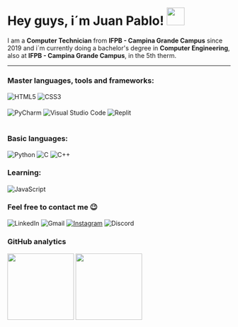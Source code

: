 <h1>Hey guys, i´m Juan Pablo! <img src="https://raw.githubusercontent.com/kaueMarques/kaueMarques/2fb7816ef328d8651d801d95a1cca164913e9a0c/hi.gif" width="40px"> </h1>

<p> I am a <strong>Computer Technician</strong> from <strong>IFPB - Campina Grande Campus</strong> since 2019 and i´m currently doing a bachelor's degree in <strong>Computer Engineering</strong>, also at <strong>IFPB - Campina Grande Campus</strong>, in the 5th therm. </p>

<hr>

<h3> Master languages, tools and frameworks: </h3>
<div>
  <img align="center" alt="HTML5" src="https://img.shields.io/badge/HTML5-E34F26?style=for-the-badge&logo=html5&logoColor=white">
  <img align="center" alt="CSS3" src="https://img.shields.io/badge/CSS3-1572B6?style=for-the-badge&logo=css3&logoColor=white">
  <img align="center" alt="" src="">
</div> <br>
<div>
  <img align="center" alt="PyCharm" src="https://img.shields.io/badge/PyCharm-000000.svg?&style=for-the-badge&logo=PyCharm&logoColor=white">
  <img align="center" alt="Visual Studio Code" src="https://img.shields.io/badge/Visual_Studio_Code-0078D4?style=for-the-badge&logo=visual%20studio%20code&logoColor=white">
  <img align="center" alt="Replit" src="https://img.shields.io/badge/replit-667881?style=for-the-badge&logo=replit&logoColor=white">
  <img align="center" alt="" src="">


</div> <br>
<div>
  
</div>

<h3> Basic languages: </h3>
<div>
  <img align="center" alt="Python" src="https://img.shields.io/badge/Python-14354C?style=for-the-badge&logo=python&logoColor=white">
  <img align="center" alt="C" src="https://img.shields.io/badge/C-00599C?style=for-the-badge&logo=c&logoColor=white">
  <img align="center" alt="C++" src="https://img.shields.io/badge/C%2B%2B-00599C?style=for-the-badge&logo=c%2B%2B&logoColor=white">
  <img align="center" alt="" src="">
</div>

<h3> Learning: </h3>
<div>
  <img align="center" alt="JavaScript" src="https://img.shields.io/badge/JavaScript-323330?style=for-the-badge&logo=javascript&logoColor=F7DF1E">
  <img align="center" alt="" src="">
</div>

<h3> Feel free to contact me 😉</h3>
<div>
  <img align="center" alt="LinkedIn" src="https://img.shields.io/badge/LinkedIn-0077B5?style=for-the-badge&logo=linkedin&logoColor=white">
  <img align="center" alt="Gmail" src="https://img.shields.io/badge/Gmail-D14836?style=for-the-badge&logo=gmail&logoColor=white">
  <a href="https://www.instagram.com/juan.araujob/"><img align="center" alt="Instagram" src="https://img.shields.io/badge/Instagram-E4405F?style=for-the-badge&logo=instagram&logoColor=white"></a>
  <img align="center" alt="Discord" src="https://img.shields.io/badge/Discord-7289DA?style=for-the-badge&logo=discord&logoColor=white">
</div>

<h3> GitHub analytics </h3>
  <div>
    <img src="https://github-readme-stats.vercel.app/api?username=juan-araujob&show_icons=true&theme=midnight-purple" height="150px"> 
    <img src="https://github-readme-stats.vercel.app/api/top-langs/?username=juan-araujob&layout=compact&theme=midnight-purple" height="150px">
  </div>
</div>

<!---
juan-araujob/juan-araujob is a ✨ special ✨ repository because its `README.md` (this file) appears on your GitHub profile.
You can click the Preview link to take a look at your changes.
--->
